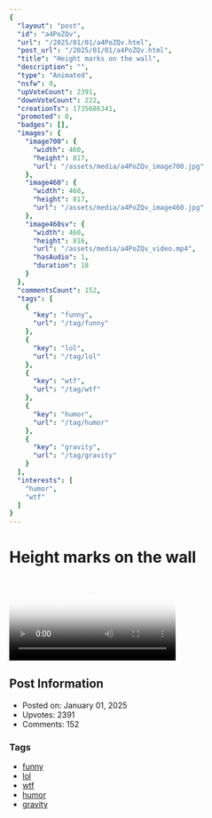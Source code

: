 ```yaml
---
{
  "layout": "post",
  "id": "a4PoZQv",
  "url": "/2025/01/01/a4PoZQv.html",
  "post_url": "/2025/01/01/a4PoZQv.html",
  "title": "Height marks on the wall",
  "description": "",
  "type": "Animated",
  "nsfw": 0,
  "upVoteCount": 2391,
  "downVoteCount": 222,
  "creationTs": 1735686341,
  "promoted": 0,
  "badges": [],
  "images": {
    "image700": {
      "width": 460,
      "height": 817,
      "url": "/assets/media/a4PoZQv_image700.jpg"
    },
    "image460": {
      "width": 460,
      "height": 817,
      "url": "/assets/media/a4PoZQv_image460.jpg"
    },
    "image460sv": {
      "width": 460,
      "height": 816,
      "url": "/assets/media/a4PoZQv_video.mp4",
      "hasAudio": 1,
      "duration": 18
    }
  },
  "commentsCount": 152,
  "tags": [
    {
      "key": "funny",
      "url": "/tag/funny"
    },
    {
      "key": "lol",
      "url": "/tag/lol"
    },
    {
      "key": "wtf",
      "url": "/tag/wtf"
    },
    {
      "key": "humor",
      "url": "/tag/humor"
    },
    {
      "key": "gravity",
      "url": "/tag/gravity"
    }
  ],
  "interests": [
    "humor",
    "wtf"
  ]
}
---
```


# Height marks on the wall

<video controls playsinline loop poster="/assets/media/a4PoZQv_image460.jpg">
  <source src="/assets/media/a4PoZQv_video.mp4" type="video/mp4">
  Your browser does not support the video tag.
</video>

## Post Information

- Posted on: January 01, 2025
- Upvotes: 2391
- Comments: 152

### Tags

- [funny](/tag/funny)
- [lol](/tag/lol)
- [wtf](/tag/wtf)
- [humor](/tag/humor)
- [gravity](/tag/gravity)
